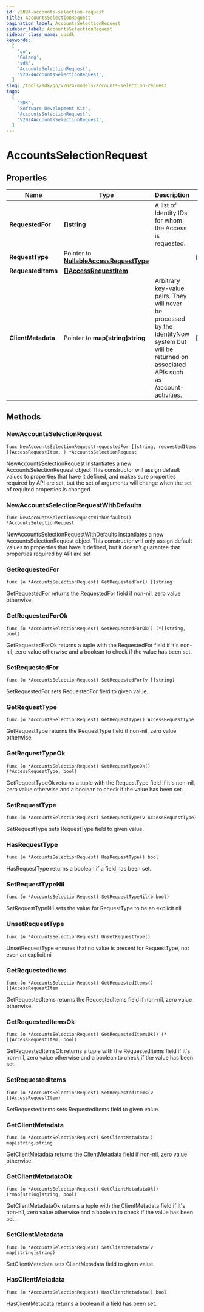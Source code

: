 ```yaml
---
id: v2024-accounts-selection-request
title: AccountsSelectionRequest
pagination_label: AccountsSelectionRequest
sidebar_label: AccountsSelectionRequest
sidebar_class_name: gosdk
keywords:
  [
    'go',
    'Golang',
    'sdk',
    'AccountsSelectionRequest',
    'V2024AccountsSelectionRequest',
  ]
slug: /tools/sdk/go/v2024/models/accounts-selection-request
tags:
  [
    'SDK',
    'Software Development Kit',
    'AccountsSelectionRequest',
    'V2024AccountsSelectionRequest',
  ]
---
```


# AccountsSelectionRequest

## Properties

| Name | Type | Description | Notes |
| --- | --- | --- | --- |
| **RequestedFor** | **[]string** | A list of Identity IDs for whom the Access is requested. |
| **RequestType** | Pointer to [**NullableAccessRequestType**](access-request-type) |  | [optional] |
| **RequestedItems** | [**[]AccessRequestItem**](access-request-item) |  |
| **ClientMetadata** | Pointer to **map[string]string** | Arbitrary key-value pairs. They will never be processed by the IdentityNow system but will be returned on associated APIs such as /account-activities. | [optional] |

## Methods

### NewAccountsSelectionRequest

`func NewAccountsSelectionRequest(requestedFor []string, requestedItems []AccessRequestItem, ) *AccountsSelectionRequest`

NewAccountsSelectionRequest instantiates a new AccountsSelectionRequest object This constructor will assign default values to properties that have it defined, and makes sure properties required by API are set, but the set of arguments will change when the set of required properties is changed

### NewAccountsSelectionRequestWithDefaults

`func NewAccountsSelectionRequestWithDefaults() *AccountsSelectionRequest`

NewAccountsSelectionRequestWithDefaults instantiates a new AccountsSelectionRequest object This constructor will only assign default values to properties that have it defined, but it doesn't guarantee that properties required by API are set

### GetRequestedFor

`func (o *AccountsSelectionRequest) GetRequestedFor() []string`

GetRequestedFor returns the RequestedFor field if non-nil, zero value otherwise.

### GetRequestedForOk

`func (o *AccountsSelectionRequest) GetRequestedForOk() (*[]string, bool)`

GetRequestedForOk returns a tuple with the RequestedFor field if it's non-nil, zero value otherwise and a boolean to check if the value has been set.

### SetRequestedFor

`func (o *AccountsSelectionRequest) SetRequestedFor(v []string)`

SetRequestedFor sets RequestedFor field to given value.

### GetRequestType

`func (o *AccountsSelectionRequest) GetRequestType() AccessRequestType`

GetRequestType returns the RequestType field if non-nil, zero value otherwise.

### GetRequestTypeOk

`func (o *AccountsSelectionRequest) GetRequestTypeOk() (*AccessRequestType, bool)`

GetRequestTypeOk returns a tuple with the RequestType field if it's non-nil, zero value otherwise and a boolean to check if the value has been set.

### SetRequestType

`func (o *AccountsSelectionRequest) SetRequestType(v AccessRequestType)`

SetRequestType sets RequestType field to given value.

### HasRequestType

`func (o *AccountsSelectionRequest) HasRequestType() bool`

HasRequestType returns a boolean if a field has been set.

### SetRequestTypeNil

`func (o *AccountsSelectionRequest) SetRequestTypeNil(b bool)`

SetRequestTypeNil sets the value for RequestType to be an explicit nil

### UnsetRequestType

`func (o *AccountsSelectionRequest) UnsetRequestType()`

UnsetRequestType ensures that no value is present for RequestType, not even an explicit nil

### GetRequestedItems

`func (o *AccountsSelectionRequest) GetRequestedItems() []AccessRequestItem`

GetRequestedItems returns the RequestedItems field if non-nil, zero value otherwise.

### GetRequestedItemsOk

`func (o *AccountsSelectionRequest) GetRequestedItemsOk() (*[]AccessRequestItem, bool)`

GetRequestedItemsOk returns a tuple with the RequestedItems field if it's non-nil, zero value otherwise and a boolean to check if the value has been set.

### SetRequestedItems

`func (o *AccountsSelectionRequest) SetRequestedItems(v []AccessRequestItem)`

SetRequestedItems sets RequestedItems field to given value.

### GetClientMetadata

`func (o *AccountsSelectionRequest) GetClientMetadata() map[string]string`

GetClientMetadata returns the ClientMetadata field if non-nil, zero value otherwise.

### GetClientMetadataOk

`func (o *AccountsSelectionRequest) GetClientMetadataOk() (*map[string]string, bool)`

GetClientMetadataOk returns a tuple with the ClientMetadata field if it's non-nil, zero value otherwise and a boolean to check if the value has been set.

### SetClientMetadata

`func (o *AccountsSelectionRequest) SetClientMetadata(v map[string]string)`

SetClientMetadata sets ClientMetadata field to given value.

### HasClientMetadata

`func (o *AccountsSelectionRequest) HasClientMetadata() bool`

HasClientMetadata returns a boolean if a field has been set.
